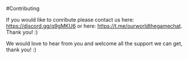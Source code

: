 #Contributing

If you would like to conribute please contact us here: https://discord.gg/q9gMKU6 or here: https://t.me/ourworldthegamechat. Thank you! :)

We would love to hear from you and welcome all the support we can get, thank you! :)
